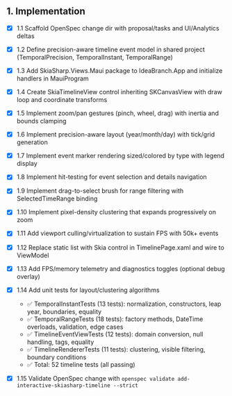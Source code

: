 ## 1. Implementation
- [x] 1.1 Scaffold OpenSpec change dir with proposal/tasks and UI/Analytics deltas
- [x] 1.2 Define precision-aware timeline event model in shared project (TemporalPrecision, TemporalInstant, TemporalRange)
- [x] 1.3 Add SkiaSharp.Views.Maui package to IdeaBranch.App and initialize handlers in MauiProgram
- [x] 1.4 Create SkiaTimelineView control inheriting SKCanvasView with draw loop and coordinate transforms
- [x] 1.5 Implement zoom/pan gestures (pinch, wheel, drag) with inertia and bounds clamping
- [x] 1.6 Implement precision-aware layout (year/month/day) with tick/grid generation
- [x] 1.7 Implement event marker rendering sized/colored by type with legend display
- [x] 1.8 Implement hit-testing for event selection and details navigation
- [x] 1.9 Implement drag-to-select brush for range filtering with SelectedTimeRange binding
- [x] 1.10 Implement pixel-density clustering that expands progressively on zoom
- [x] 1.11 Add viewport culling/virtualization to sustain FPS with 50k+ events
- [x] 1.12 Replace static list with Skia control in TimelinePage.xaml and wire to ViewModel
- [x] 1.13 Add FPS/memory telemetry and diagnostics toggles (optional debug overlay)
- [x] 1.14 Add unit tests for layout/clustering algorithms
  - ✅ TemporalInstantTests (13 tests): normalization, constructors, leap year, boundaries, equality
  - ✅ TemporalRangeTests (18 tests): factory methods, DateTime overloads, validation, edge cases
  - ✅ TimelineEventViewTests (12 tests): domain conversion, null handling, tags, equality
  - ✅ TimelineRendererTests (11 tests): clustering, visible filtering, boundary conditions
  - ✅ Total: 52 timeline tests (all passing)
- [x] 1.15 Validate OpenSpec change with `openspec validate add-interactive-skiasharp-timeline --strict`

